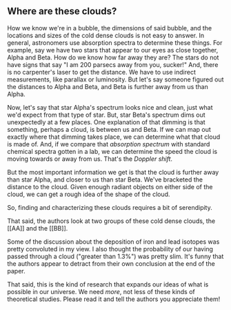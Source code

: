 
<note the following should be a followup article>

## Where are these clouds?

How we know we're in a bubble, the dimensions of said bubble, and the locations and sizes of the cold dense clouds is not easy to answer.  In general, astronomers use absorption spectra to determine these things.  For example, say we have two stars that appear to our eyes as close together, Alpha and Beta.  How do we know how far away they are?  The stars do not have signs that say "I am 200 parsecs away from you, sucker!"  And, there is no carpenter's laser to get the distance.  We have to use indirect measurements, like parallax or luminosity.  But let's say someone figured out the distances to Alpha and Beta, and Beta is further away from us than Alpha.

Now, let's say that star Alpha's spectrum looks nice and clean, just what we'd expect from that type of star.  But, star Beta's spectrum dims out unexpectedly at a few places.  One explanation of that dimming is that something, perhaps a cloud, is between us and Beta.  If we can map out exactly where that dimming takes place, we can determine what that cloud is made of.  And, if we compare that _absorption spectrum_ with standard chemical spectra gotten in a lab, we can determine the speed the cloud is moving towards or away from us.  That's the _Doppler shift_.

But the most important information we get is that the cloud is further away than star Alpha, and closer to us than star Beta.  We've bracketed the distance to the cloud.  Given enough radiant objects on either side of the cloud, we can get a rough idea of the shape of the cloud.

So, finding and characterizing these clouds requires a bit of serendipity.

That said, the authors look at two groups of these cold dense clouds, the [[AA]] and the [[BB]].  

Some of the discussion about the deposition of iron and lead isotopes was pretty convoluted in my view.  I also thought the probability of our having passed through a cloud ("greater than 1.3%") was pretty slim.  It's funny that the authors appear to detract from their own conclusion at the end of the paper.

That said, this is the kind of research that expands our ideas of what is possible in our universe.  We need _more_, not less of these kinds of theoretical studies.  Please read it and tell the authors you appreciate them!

